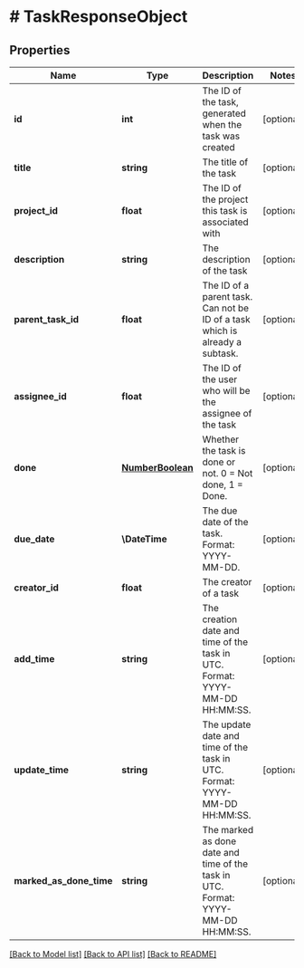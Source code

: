 # # TaskResponseObject

## Properties

Name | Type | Description | Notes
------------ | ------------- | ------------- | -------------
**id** | **int** | The ID of the task, generated when the task was created | [optional]
**title** | **string** | The title of the task | [optional]
**project_id** | **float** | The ID of the project this task is associated with | [optional]
**description** | **string** | The description of the task | [optional]
**parent_task_id** | **float** | The ID of a parent task. Can not be ID of a task which is already a subtask. | [optional]
**assignee_id** | **float** | The ID of the user who will be the assignee of the task | [optional]
**done** | [**NumberBoolean**](NumberBoolean.md) | Whether the task is done or not. 0 &#x3D; Not done, 1 &#x3D; Done. | [optional]
**due_date** | **\DateTime** | The due date of the task. Format: YYYY-MM-DD. | [optional]
**creator_id** | **float** | The creator of a task | [optional]
**add_time** | **string** | The creation date and time of the task in UTC. Format: YYYY-MM-DD HH:MM:SS. | [optional]
**update_time** | **string** | The update date and time of the task in UTC. Format: YYYY-MM-DD HH:MM:SS. | [optional]
**marked_as_done_time** | **string** | The marked as done date and time of the task in UTC. Format: YYYY-MM-DD HH:MM:SS. | [optional]

[[Back to Model list]](../README.md#documentation-for-models) [[Back to API list]](../README.md#documentation-for-api-endpoints) [[Back to README]](../README.md)
